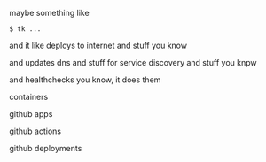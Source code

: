 maybe something like

```console
$ tk ...
```

and it like deploys to internet and stuff you know

and updates dns and stuff for service discovery and stuff you knpw

and healthchecks you know, it does them

containers

github apps

github actions

github deployments
